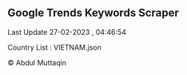 

## Google Trends Keywords Scraper 
 
Last Update 27-02-2023 , 04:46:54

Country List :
VIETNAM.json



© Abdul Muttaqin 
